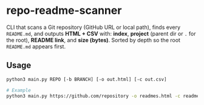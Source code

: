 # repo-readme-scanner

CLI that scans a Git repository (GitHub URL or local path), finds every `README.md`, and outputs **HTML + CSV** with: **index**, **project** (parent dir or `.` for the root), **README link**, and **size (bytes)**. Sorted by depth so the root `README.md` appears first.

## Usage
```bash
python3 main.py REPO [-b BRANCH] [-o out.html] [-c out.csv]

# Example
python3 main.py https://github.com/repository -o readmes.html -c readmes.csv
```
